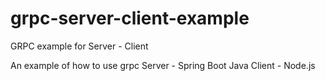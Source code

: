 # grpc-server-client-example
GRPC example for Server - Client

An example of how to use grpc
Server - Spring Boot Java
Client - Node.js

